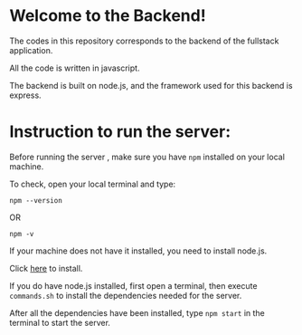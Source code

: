 # Welcome to the Backend!

The codes in this repository corresponds to the backend of the fullstack application.

All the code is written in javascript.

The backend is built on node.js, and the framework used for this backend is express.

# Instruction to run the server:

Before running the server , make sure you have `npm` installed on your local machine.

To check, open your local terminal and type:

`npm --version`  

OR 

`npm -v`

If your machine does not have it installed, you need to install node.js.

Click [here](https://nodejs.org/en/download) to install.

If you do have node.js installed, first open a terminal, then execute `commands.sh` to install the dependencies needed for the server.

After all the dependencies have been installed, type `npm start` in the terminal to start the server.